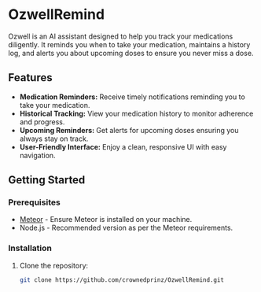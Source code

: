 # OzwellRemind

Ozwell is an AI assistant designed to help you track your medications diligently. It reminds you when to take your medication, maintains a history log, and alerts you about upcoming doses to ensure you never miss a dose.

## Features

- **Medication Reminders:** Receive timely notifications reminding you to take your medication.
- **Historical Tracking:** View your medication history to monitor adherence and progress.
- **Upcoming Reminders:** Get alerts for upcoming doses ensuring you always stay on track.
- **User-Friendly Interface:** Enjoy a clean, responsive UI with easy navigation.

## Getting Started

### Prerequisites

- [Meteor](https://www.meteor.com/install) - Ensure Meteor is installed on your machine.
- Node.js - Recommended version as per the Meteor requirements.

### Installation

1. Clone the repository:
   ```bash
   git clone https://github.com/crownedprinz/OzwellRemind.git